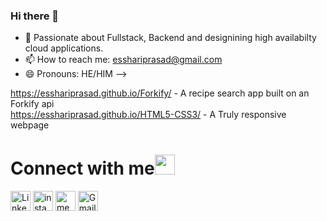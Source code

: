 ### Hi there 👋


- 🌱 Passionate about Fullstack, Backend and designining high availabilty cloud applications.
- 📫 How to reach me: esshariprasad@gmail.com
- 😄 Pronouns: HE/HIM 
-->

https://esshariprasad.github.io/Forkify/ - A recipe search app built on an Forkify api<br>
https://esshariprasad.github.io/HTML5-CSS3/ - A Truly responsive webpage






# Connect with me<img src="https://github.com/TheDudeThatCode/TheDudeThatCode/blob/master/Assets/Handshake.gif" height="32px">

[<img src="https://github.com/TheDudeThatCode/TheDudeThatCode/blob/master/Assets/Linkedin.svg" alt="Linkedin Logo" width="32">](https://in.linkedin.com/in/sai-shiva-hari-prasad/) 
[<img src="https://github.com/TheDudeThatCode/TheDudeThatCode/blob/master/Assets/Instagram.svg" alt="instagram logo" width="32">](https://www.instagram.com/s_s_harii/)
[<img src="https://user-images.githubusercontent.com/19888725/154806365-0d16b414-2716-42e1-a70b-06b8796f9dd0.png" alt="medium logo" width="32">](https://medium.com/@esshariprasad) 
[<img src="https://raw.githubusercontent.com/TheDudeThatCode/TheDudeThatCode/master/Assets/Gmail.svg" alt="Gmail logo" height="32">](mailto:esshariprasad@gmail.com)

